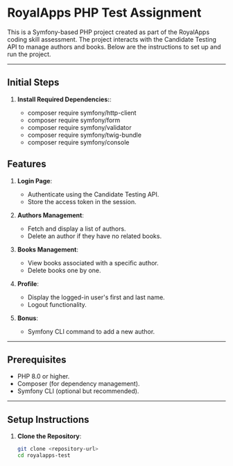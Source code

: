 # RoyalApps PHP Test Assignment

This is a Symfony-based PHP project created as part of the RoyalApps coding skill assessment. The project interacts with the Candidate Testing API to manage authors and books. Below are the instructions to set up and run the project.

---

## Initial Steps

1. **Install Required Dependencies:**:

   - composer require symfony/http-client
   - composer require symfony/form
   - composer require symfony/validator
   - composer require symfony/twig-bundle
   - composer require symfony/console

## Features

1. **Login Page**:
   - Authenticate using the Candidate Testing API.
   - Store the access token in the session.

2. **Authors Management**:
   - Fetch and display a list of authors.
   - Delete an author if they have no related books.

3. **Books Management**:
   - View books associated with a specific author.
   - Delete books one by one.

4. **Profile**:
   - Display the logged-in user's first and last name.
   - Logout functionality.

5. **Bonus**:
   - Symfony CLI command to add a new author.

---



## Prerequisites

- PHP 8.0 or higher.
- Composer (for dependency management).
- Symfony CLI (optional but recommended).

---

## Setup Instructions

1. **Clone the Repository**:
   ```bash
   git clone <repository-url>
   cd royalapps-test